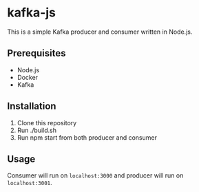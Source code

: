 # kafka-js

This is a simple Kafka producer and consumer written in Node.js.

## Prerequisites
- Node.js
- Docker
- Kafka

## Installation
1. Clone this repository
2. Run ./build.sh
3. Run npm start from both producer and consumer

## Usage
Consumer will run on `localhost:3000` and producer will run on `localhost:3001`.

